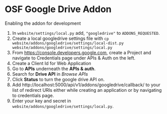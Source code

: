 # OSF Google Drive Addon


Enabling the addon for development

1. In `website/settings/local.py` add, `"googledrive"` to `ADDONS_REQUESTED`.
2. Create a local googledrive settings file with `cp website/addons/googledrive/settings/local-dist.py website/addons/googledrive/settings/local.py`
3. From https://console.developers.google.com, create a Project and navigate to Credentials page under APIs & Auth on the left.
4. Create a Client Id for Web Application
5. Go to **APIs** underneath the **APIs & auth**.
  1. Search for **Drive API** in *Browse APIs*
  2. Click **Status** to turn the google drive API on.
5. Add http://localhost:5000/api/v1/addons/googledrive/callback/ to your list of redirect URIs either while creating an application or by navigating to credentials page.
4. Enter your key and secret in `website/addons/googledrive/settings/local.py`. 
